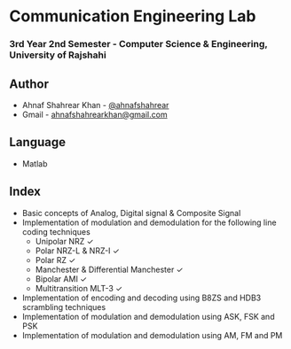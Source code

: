 # Communication Engineering Lab
### 3rd Year 2nd Semester - Computer Science & Engineering, University of Rajshahi

## Author
- Ahnaf Shahrear Khan - [@ahnafshahrear](https://github.com/ahnafshahrear)
- Gmail - ahnafshahrearkhan@gmail.com

## Language
- Matlab

## Index
- Basic concepts of Analog, Digital signal & Composite Signal
- Implementation of modulation and demodulation for the following line coding techniques 
	- Unipolar NRZ ✓
	- Polar NRZ-L & NRZ-I ✓
	- Polar RZ ✓
	- Manchester & Differential Manchester ✓
	- Bipolar AMI ✓
	- Multitransition MLT-3 ✓
- Implementation of encoding and decoding using B8ZS and HDB3 scrambling techniques
- Implementation of modulation and demodulation using ASK, FSK and PSK
- Implementation of modulation and demodulation using AM, FM and PM